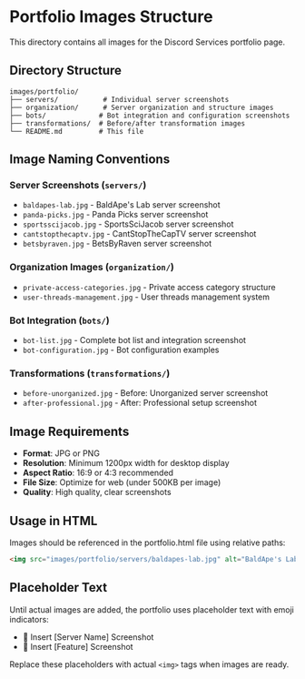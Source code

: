 # Portfolio Images Structure

This directory contains all images for the Discord Services portfolio page.

## Directory Structure

```
images/portfolio/
├── servers/           # Individual server screenshots
├── organization/      # Server organization and structure images
├── bots/             # Bot integration and configuration screenshots
├── transformations/  # Before/after transformation images
└── README.md         # This file
```

## Image Naming Conventions

### Server Screenshots (`servers/`)
- `baldapes-lab.jpg` - BaldApe's Lab server screenshot
- `panda-picks.jpg` - Panda Picks server screenshot
- `sportsscijacob.jpg` - SportsSciJacob server screenshot
- `cantstopthecaptv.jpg` - CantStopTheCapTV server screenshot
- `betsbyraven.jpg` - BetsByRaven server screenshot

### Organization Images (`organization/`)
- `private-access-categories.jpg` - Private access category structure
- `user-threads-management.jpg` - User threads management system

### Bot Integration (`bots/`)
- `bot-list.jpg` - Complete bot list and integration screenshot
- `bot-configuration.jpg` - Bot configuration examples

### Transformations (`transformations/`)
- `before-unorganized.jpg` - Before: Unorganized server screenshot
- `after-professional.jpg` - After: Professional setup screenshot

## Image Requirements

- **Format**: JPG or PNG
- **Resolution**: Minimum 1200px width for desktop display
- **Aspect Ratio**: 16:9 or 4:3 recommended
- **File Size**: Optimize for web (under 500KB per image)
- **Quality**: High quality, clear screenshots

## Usage in HTML

Images should be referenced in the portfolio.html file using relative paths:

```html
<img src="images/portfolio/servers/baldapes-lab.jpg" alt="BaldApe's Lab Server" class="portfolio-image">
```

## Placeholder Text

Until actual images are added, the portfolio uses placeholder text with emoji indicators:
- 📸 Insert [Server Name] Screenshot
- 📸 Insert [Feature] Screenshot

Replace these placeholders with actual `<img>` tags when images are ready. 
